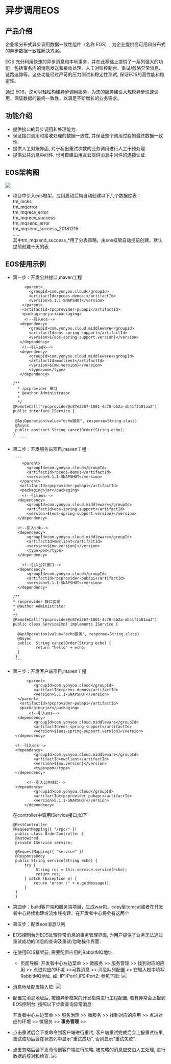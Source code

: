 # 异步调用EOS

## 产品介绍

企业级分布式异步调用数据一致性组件（名称 EOS）, 为企业提供高可用和分布式的异步数据一致性解决方案。

EOS 充分利用快速的异步消息和本地事务，并在此基础上提供了一系列强大的功能，包括事务内的消息发送和接收处理、人工对账控制台、重试/忽略异常消息、链路追踪等。这些功能经过严苛的压力测试和稳定性测试, 保证EOS的高性能和稳定性。

通过 EOS，您可以轻松构建异步调用服务，为您的服务建设大规模异步快速调用，保证数据的最终一致性，以满足不断增长的业务需求。


## 功能介绍

* 提供接口的异步调用和处理能力.
* 保证接口调用和接收处理的数据一致性, 并保证整个调用过程的最终数据一致性.
* 提供人工对账界面, 对于超出重试次数的业务调用进行人工干预处理.
* 提供公共消息中间件, 也可自建由用友云提供消息中间件的连接认证.



## EOS架构图
![](./images/eos-architecture.png)

*  项目中引入eos框架，应用启动后悔自动创建以下几个数据库表：<br/>
   tm_locks<br/>
   tm_mqerror<br/>
   tm_mqrecv_error<br/>
   tm_mqrecv_success<br/>
   tm_mqsend_error<br/>
   tm_mqsend_success_20181216<br/>
   .....<br/>
   其中tm_mqsend_success_*用了分表策略，由eos框架自动提前创建，默认提前创建十天的表<br/>


## EOS使用示例
* 第一步：开发公共接口,maven工程

     ```
          <parent>
		    <groupId>com.yonyou.cloud</groupId>
		    <artifactId>rpceos-demosi</artifactId>
		    <version>5.1.1-SNAPSHOT</version>
	     </parent>
	     <artifactId>rpcprovider-pubapi</artifactId>
	     <packaging>jar</packaging>
          <!--引入eos-->
		<dependency>
			<groupId>com.yonyou.cloud.middleware</groupId>
			<artifactId>eos-spring-support</artifactId>
			<version>${eos-spring-support.version}</version>
		</dependency>
		 <!--引入sdk-->
		<dependency>
			<groupId>com.yonyou.cloud.middleware</groupId>
			<artifactId>mwclient</artifactId>
			<version>${mw.version}</version>
			<type>pom</type>
		</dependency>

     /**
       * rpcprovider 接口
       * @author Administrator
       *
       */
     @RemoteCall("rpcprovider@c87e2267-1001-4c70-bb2a-ab41f3b81aa3")
     public interface IService {

	  @ApiOperation(value="echo服务", response=String.class)
	  @Async
	  public abstract String cancelOrder(String echo);
     }
    	```

* 第二步：开发服务端项目,maven工程

       ```
          <parent>
		    <groupId>com.yonyou.cloud</groupId>
		    <artifactId>rpceos-demos</artifactId>
		    <version>5.1.1-SNAPSHOT</version>
	     </parent>
	     <artifactId>rpcprovider-pubapi</artifactId>
	     <packaging>jar</packaging>
          <!--引入eos-->
		<dependency>
			<groupId>com.yonyou.cloud.middleware</groupId>
			<artifactId>eos-spring-support</artifactId>
			<version>${eos-spring-support.version}</version>
		</dependency>

		<!--引入sdk-->
		<dependency>
			<groupId>com.yonyou.cloud.middleware</groupId>
			<artifactId>mwclient</artifactId>
			<version>${mw.version}</version>
			<type>pom</type>
		</dependency>

          <!--引入公共接口-->
		<dependency>
			<groupId>com.yonyou.cloud</groupId>
			<artifactId>rpcprovider-pubapi</artifactId>
			<version>5.1.1-SNAPSHOT</version>
		</dependency>

      /**
      * rpcprovider 接口实现
      * @author Administrator
      *
      */
      @RemoteCall("rpcprovider@c87e2267-1001-4c70-bb2a-ab41f3b81aa3")
      public class ServiceImpl implements IService {
      
		@ApiOperation(value="echo服务", response=String.class)
		@Async
	  	public  String cancelOrder(String echo) {
	      		return "hello" + echo;
	  	}
       }
       ```
   
* 第三步：开发客户端项目,maven工程

   ```
         <parent>
		    <groupId>com.yonyou.cloud</groupId>
		    <artifactId>rpceos-demos</artifactId>
		    <version>5.1.1-SNAPSHOT</version>
	 </parent>
	  <artifactId>rpcprovider-pubapi</artifactId>
	  <packaging>jar</packaging>
          <!--引入eos-->
	 <dependency>
			<groupId>com.yonyou.cloud.middleware</groupId>
			<artifactId>eos-spring-support</artifactId>
			<version>${eos-spring-support.version}</version>
	</dependency>

	<!--引入sdk-->
	<dependency>
			<groupId>com.yonyou.cloud.middleware</groupId>
			<artifactId>mwclient</artifactId>
			<version>${mw.version}</version>
			<type>pom</type>
	</dependency>

         <!--引入公共接口-->
	<dependency>
			<groupId>com.yonyou.cloud</groupId>
			<artifactId>rpcprovider-pubapi</artifactId>
			<version>5.1.1-SNAPSHOT</version>
        </dependency>
   ```

   在controller中调用IService接口,如下<br/>
   
   ```
   @RestController
   @RequestMapping({ "/rpc/" })
    public class OrderController {
	@Autowired
	private IService service;

	@RequestMapping({ "service" })
	@ResponseBody
	public String service(String echo) {
		try {
		     String res = this.service.service(echo);
		     return res;
		} catch (Exception e) {
			return "error :" + e.getMessage();
		}
	}
    }
   ```
* 第四步：build客户端和服务端项目，生成war包，copy到tomcat或者在开发者中心持续构建或流水线构建。在开发者中心将会有这两个

* 第五步：配置eos消息队列
* EOS控制台为EOS处理异常消息的事务管理界面, 为用户提供了业务无法通过重试成功的消息的查询及重试/忽略操作界面.

* 在使用EOS框架前, 需要配置应用的RabbitMQ地址:
	* 页面导航: 开发者中心左边菜单 &gt;&gt; 微服务 &gt;&gt; 服务管理 &gt;&gt; 找到对应的应用 &gt;&gt; 点进对应的环境 &gt;&gt;可靠消息 &gt;&gt; 消息队列配置 &gt;&gt; 在输入框中填写RabbitMQ地址, 如: IP1:Port1,IP2:Port2; 参见下图:
![](./images/eos-console.png)
* 消息地址配置输入框:
![](./images/rabbitmq-config.png)

* 配置完消息地址后, 按照异步框架的开发指南进行工程配置, 若有异常会上报到EOS控制台; 按照以下步骤查询异常消息: <p>开发者中心左边菜单 &gt;&gt; 服务治理 &gt;&gt; 微服务 &gt;&gt; 找到对应的应用 &gt;&gt; 点进对应的环境 &gt;&gt; 微服务 &gt;&gt; **事务管理** &gt;&gt;</p>
* 点击重试后会下发命令到客户端进行重试, 客户端重试完成后会上报重试结果, 重试成功后会在状态列中显示"重试成功", 否则显示"重试失败".
* 点击忽略后会下发命令到客户端进行忽略, 被忽略的消息应交由人工处理, 进行数据的校对和检查.
![](./images/mq-process.png)


